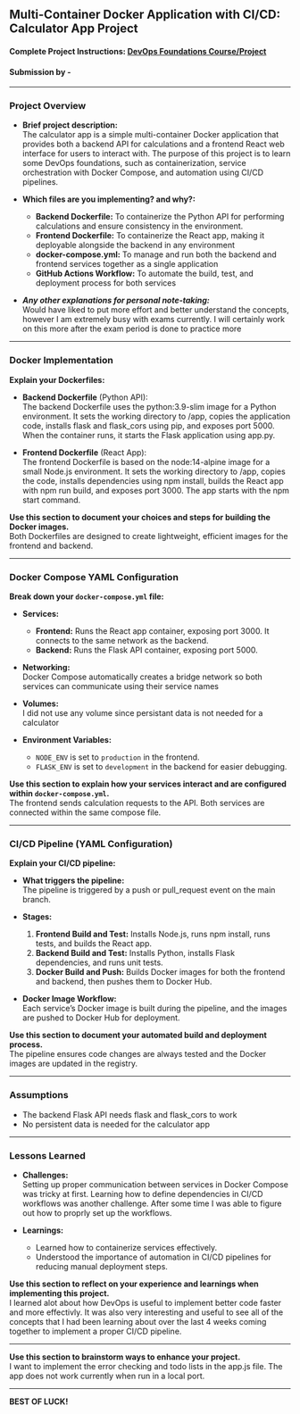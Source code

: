 ## Multi-Container Docker Application with CI/CD: Calculator App Project

#### Complete Project Instructions: [DevOps Foundations Course/Project](https://github.com/shiftkey-labs/DevOps-Foundations-Course/tree/master/Project)

#### Submission by - **<Dany> <Diab>**

---

### Project Overview

- **Brief project description:**  
  The calculator app is a simple multi-container Docker application that provides both a backend API for calculations and a frontend React web interface for users to interact with. The purpose of this project is to learn some DevOps foundations, such as containerization, service orchestration with Docker Compose, and automation using CI/CD pipelines.

- **Which files are you implementing? and why?:**  
  - **Backend Dockerfile:** To containerize the Python API for performing calculations and ensure consistency in the environment.  
  - **Frontend Dockerfile:** To containerize the React app, making it deployable alongside the backend in any environment  
  - **docker-compose.yml:** To manage and run both the backend and frontend services together as a single application  
  - **GitHub Actions Workflow:** To automate the build, test, and deployment process for both services

- _**Any other explanations for personal note-taking:**_  
    Would have liked to put more effort and better understand the concepts, however I am extremely busy with exams currently. I will certainly work on this more after the exam period is done to practice more

---

### Docker Implementation

**Explain your Dockerfiles:**

- **Backend Dockerfile** (Python API):  
  The backend Dockerfile uses the python:3.9-slim image for a Python environment. It sets the working directory to /app, copies the application code, installs flask and flask_cors using pip, and exposes port 5000. When the container runs, it starts the Flask application using app.py.

- **Frontend Dockerfile** (React App):  
  The frontend Dockerfile is based on the node:14-alpine image for a small Node.js environment. It sets the working directory to /app, copies the code, installs dependencies using npm install, builds the React app with npm run build, and exposes port 3000. The app starts with the npm start command.

**Use this section to document your choices and steps for building the Docker images.**  
Both Dockerfiles are designed to create lightweight, efficient images for the frontend and backend.

---

### Docker Compose YAML Configuration

**Break down your `docker-compose.yml` file:**

- **Services:**  
  - **Frontend:** Runs the React app container, exposing port 3000. It connects to the same network as the backend.  
  - **Backend:** Runs the Flask API container, exposing port 5000.  

- **Networking:**  
  Docker Compose automatically creates a bridge network so both services can communicate using their service names

- **Volumes:**  
  I did not use any volume since persistant data is not needed for a calculator

- **Environment Variables:**  
  - `NODE_ENV` is set to `production` in the frontend.  
  - `FLASK_ENV` is set to `development` in the backend for easier debugging.

**Use this section to explain how your services interact and are configured within `docker-compose.yml`.**  
The frontend sends calculation requests to the API. Both services are connected within the same compose file.

---

### CI/CD Pipeline (YAML Configuration)

**Explain your CI/CD pipeline:**

- **What triggers the pipeline:**  
  The pipeline is triggered by a push or pull_request event on the main branch.

- **Stages:**  
  1. **Frontend Build and Test:** Installs Node.js, runs npm install, runs tests, and builds the React app.  
  2. **Backend Build and Test:** Installs Python, installs Flask dependencies, and runs unit tests.  
  3. **Docker Build and Push:** Builds Docker images for both the frontend and backend, then pushes them to Docker Hub.

- **Docker Image Workflow:**  
  Each service’s Docker image is built during the pipeline, and the images are pushed to Docker Hub for deployment.

**Use this section to document your automated build and deployment process.**  
The pipeline ensures code changes are always tested and the Docker images are updated in the registry.

---

### Assumptions

- The backend Flask API needs flask and flask_cors to work  
- No persistent data is needed for the calculator app

---

### Lessons Learned

- **Challenges:**  
  Setting up proper communication between services in Docker Compose was tricky at first. Learning how to define dependencies in CI/CD workflows was another challenge. After some time I was able to figure out how to proprly set up the workflows.

- **Learnings:**  
  - Learned how to containerize services effectively.  
  - Understood the importance of automation in CI/CD pipelines for reducing manual deployment steps.

**Use this section to reflect on your experience and learnings when implementing this project.**  
 I learned alot about how DevOps is useful to implement better code faster and more effectivly. It was also very interesting and useful to see all of the concepts that I had been learning about over the last 4 weeks coming together to implement a proper CI/CD pipeline.

---

**Use this section to brainstorm ways to enhance your project.**  
I want to implement the error checking and todo lists in the app.js file. The app does not work currently when run in a local port. 

---

**BEST OF LUCK!**
